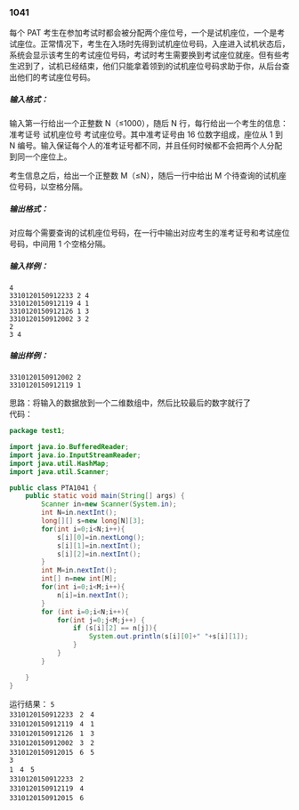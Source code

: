 ### 1041  
每个 PAT 考生在参加考试时都会被分配两个座位号，一个是试机座位，一个是考试座位。正常情况下，考生在入场时先得到试机座位号码，入座进入试机状态后，系统会显示该考生的考试座位号码，考试时考生需要换到考试座位就座。但有些考生迟到了，试机已经结束，他们只能拿着领到的试机座位号码求助于你，从后台查出他们的考试座位号码。  

##### 输入格式：  
输入第一行给出一个正整数 N（≤1000），随后 N 行，每行给出一个考生的信息：准考证号 试机座位号 考试座位号。其中准考证号由 16 位数字组成，座位从 1 到 N 编号。输入保证每个人的准考证号都不同，并且任何时候都不会把两个人分配到同一个座位上。  

考生信息之后，给出一个正整数 M（≤N），随后一行中给出 M 个待查询的试机座位号码，以空格分隔。  

##### 输出格式：  
对应每个需要查询的试机座位号码，在一行中输出对应考生的准考证号和考试座位号码，中间用 1 个空格分隔。  

##### 输入样例：  
`4`  
`3310120150912233 2 4`  
`3310120150912119 4 1`  
`3310120150912126 1 3`  
`3310120150912002 3 2`  
`2`  
`3 4`  
##### 输出样例：  
`3310120150912002 2`  
`3310120150912119 1`  

思路：将输入的数据放到一个二维数组中，然后比较最后的数字就行了  
代码：  

```java
package test1;

import java.io.BufferedReader;
import java.io.InputStreamReader;
import java.util.HashMap;
import java.util.Scanner;

public class PTA1041 {
    public static void main(String[] args) {
        Scanner in=new Scanner(System.in);
        int N=in.nextInt();
        long[][] s=new long[N][3];
        for(int i=0;i<N;i++){
            s[i][0]=in.nextLong();
            s[i][1]=in.nextInt();
            s[i][2]=in.nextInt();
        }
        int M=in.nextInt();
        int[] n=new int[M];
        for(int i=0;i<M;i++){
            n[i]=in.nextInt();
        }
        for (int i=0;i<N;i++){
            for(int j=0;j<M;j++) {
                if (s[i][2] == n[j]){
                    System.out.println(s[i][0]+" "+s[i][1]);
                }
            }
        }

    }
}
```
运行结果：
`5`  
`3310120150912233　2　4`  
`3310120150912119　4　1`  
`3310120150912126　1　3`  
`3310120150912002　3　2`  
`3310120150912015　6　5`  
`3`  
`1　4　5`  
`3310120150912233　2`  
`3310120150912119　4`  
`3310120150912015　6`  

